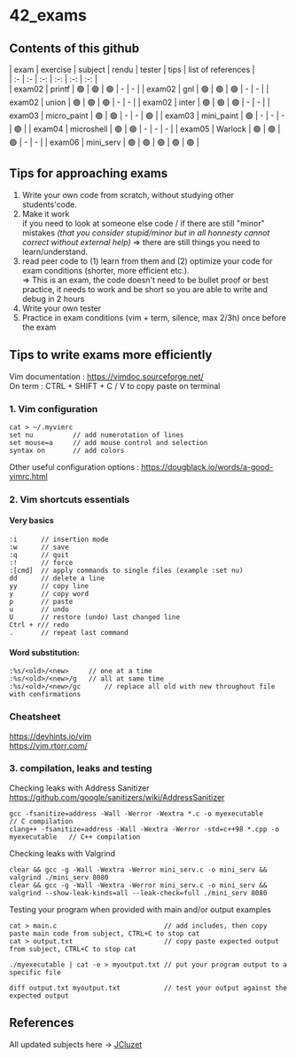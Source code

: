 # 42_exams
## Contents of this github
| exam   | exercise | subject | rendu | tester | tips | list of references |  
| :- | :- | :-: | :-: | :-: | :-: |  
| exam02 | printf | :green_circle: | :green_circle: | :green_circle: | - | - |
| exam02 | gnl | :green_circle: | :green_circle: | :green_circle: | - | - |
| exam02 | union | :green_circle: | :green_circle: | :green_circle: | - | - |
| exam02 | inter | :green_circle: | :green_circle: | :green_circle: | - | - |
| exam03 | micro_paint | :green_circle: | :green_circle: | - | - | :green_circle: |
| exam03 | mini_paint | :green_circle: | - | - |  - | :green_circle: |
| exam04 | microshell | :green_circle: | :green_circle: | - | -  | - |
| exam05 | Warlock | :green_circle: | :green_circle: | :green_circle: | - | - |
| exam06 | mini_serv | :green_circle: | :green_circle: | :green_circle: | :green_circle: | :green_circle: |


## Tips for approaching exams
1. Write your own code from scratch, without studying other students'code.
2. Make it work  
    if you need to look at someone else code / if there are still "minor" mistakes <i>(that you consider stupid/minor but in all honnesty cannot correct without external help)</i> => there are still things you need to learn/understand.
3. read peer code to (1) learn from them and (2) optimize your code for exam conditions (shorter, more efficient etc.).  
    => This is an exam, the code doesn't need to be bullet proof or best practice, it needs to work and be short so you are able to write and debug in 2 hours  
4. Write your own tester
5. Practice in exam conditions (vim + term, silence, max 2/3h) once before the exam  

## Tips to write exams more efficiently
Vim documentation : https://vimdoc.sourceforge.net/  
On term : CTRL + SHIFT + C / V to copy paste on terminal

### 1. Vim configuration
    cat > ~/.myvimrc
    set nu          // add numerotation of lines
    set mouse=a     // add mouse control and selection
    syntax on       // add colors

Other useful configuration options : https://dougblack.io/words/a-good-vimrc.html

### 2. Vim shortcuts essentials
####    Very basics 
    :i      // insertion mode
    :w      // save 
    :q      // quit
    :!      // force
    :[cmd]  // apply commands to single files (example :set nu)
    dd      // delete a line
    yy      // copy line
    y       // copy word
    p       // paste
    u       // undo
    U       // restore (undo) last changed line
    Ctrl + r// redo
    .       // repeat last command
####    Word substitution:
    :%s/<old>/<new>	    // one at a time
    :%s/<old>/<new>/g   // all at same time
    :%s/<old>/<new>/gc      // replace all old with new throughout file with confirmations

###     Cheatsheet
https://devhints.io/vim  
https://vim.rtorr.com/

### 3. compilation, leaks and testing

Checking leaks with Address Sanitizer  
https://github.com/google/sanitizers/wiki/AddressSanitizer

    gcc -fsanitize=address -Wall -Werror -Wextra *.c -o myexecutable                    // C compilation
    clang++ -fsanitize=address -Wall -Wextra -Werror -std=c++98 *.cpp -o myexecutable   // C++ compilation
Checking leaks with Valgrind

    clear && gcc -g -Wall -Wextra -Werror mini_serv.c -o mini_serv && valgrind ./mini_serv 8080
    clear && gcc -g -Wall -Wextra -Werror mini_serv.c -o mini_serv && valgrind --show-leak-kinds=all --leak-check=full ./mini_serv 8080

Testing your program when provided with main and/or output examples

    cat > main.c                           // add includes, then copy paste main code from subject, CTRL+C to stop cat
    cat > output.txt                       // copy paste expected output from subject, CTRL+C to stop cat

    ./myexecutable | cat -e > myoutput.txt // put your program output to a specific file
    
    diff output.txt myoutput.txt           // test your output against the expected output
    

## References
All updated subjects here -> [JCluzet](https://github.com/JCluzet/42_EXAM.git)  